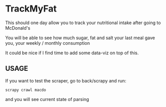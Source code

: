 # TrackMyFat

This should one day allow you to track your nutritional intake after going to McDonald's 

You will be able to see how much sugar, fat and salt your last meal gave you, your weekly / monthly consumption

It could be nice if I find time to add some data-viz on top of this.

USAGE
-----

If you want to test the scraper, go to back/scrapy and run:

```
scrapy crawl macdo
```

and you will see current state of parsing
